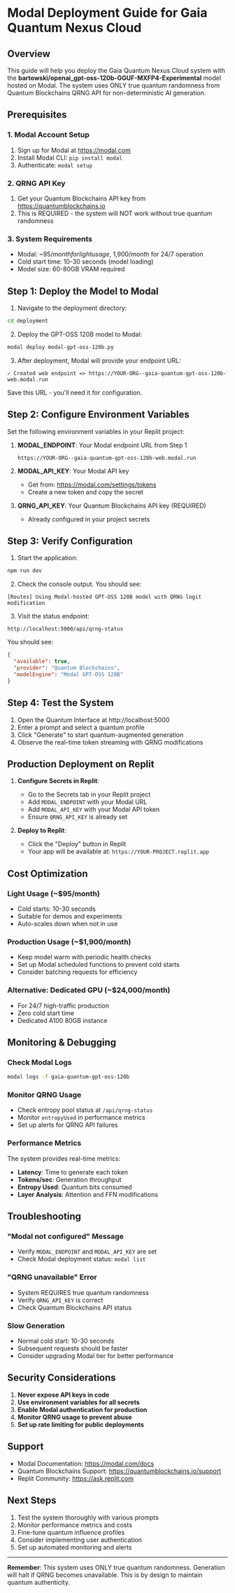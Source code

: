 # Modal Deployment Guide for Gaia Quantum Nexus Cloud

## Overview
This guide will help you deploy the Gaia Quantum Nexus Cloud system with the **bartowski/openai_gpt-oss-120b-GGUF-MXFP4-Experimental** model hosted on Modal. The system uses ONLY true quantum randomness from Quantum Blockchains QRNG API for non-deterministic AI generation.

## Prerequisites

### 1. Modal Account Setup
1. Sign up for Modal at https://modal.com
2. Install Modal CLI: `pip install modal`
3. Authenticate: `modal setup`

### 2. QRNG API Key
1. Get your Quantum Blockchains API key from https://quantumblockchains.io
2. This is REQUIRED - the system will NOT work without true quantum randomness

### 3. System Requirements
- Modal: ~$95/month for light usage, ~$1,900/month for 24/7 operation
- Cold start time: 10-30 seconds (model loading)
- Model size: 60-80GB VRAM required

## Step 1: Deploy the Model to Modal

1. Navigate to the deployment directory:
```bash
cd deployment
```

2. Deploy the GPT-OSS 120B model to Modal:
```bash
modal deploy modal-gpt-oss-120b.py
```

3. After deployment, Modal will provide your endpoint URL:
```
✓ Created web endpoint => https://YOUR-ORG--gaia-quantum-gpt-oss-120b-web.modal.run
```

Save this URL - you'll need it for configuration.

## Step 2: Configure Environment Variables

Set the following environment variables in your Replit project:

1. **MODAL_ENDPOINT**: Your Modal endpoint URL from Step 1
   ```
   https://YOUR-ORG--gaia-quantum-gpt-oss-120b-web.modal.run
   ```

2. **MODAL_API_KEY**: Your Modal API key
   - Get from: https://modal.com/settings/tokens
   - Create a new token and copy the secret

3. **QRNG_API_KEY**: Your Quantum Blockchains API key (REQUIRED)
   - Already configured in your project secrets

## Step 3: Verify Configuration

1. Start the application:
```bash
npm run dev
```

2. Check the console output. You should see:
```
[Routes] Using Modal-hosted GPT-OSS 120B model with QRNG logit modification
```

3. Visit the status endpoint:
```
http://localhost:5000/api/qrng-status
```

You should see:
```json
{
  "available": true,
  "provider": "Quantum Blockchains",
  "modelEngine": "Modal GPT-OSS 120B"
}
```

## Step 4: Test the System

1. Open the Quantum Interface at http://localhost:5000
2. Enter a prompt and select a quantum profile
3. Click "Generate" to start quantum-augmented generation
4. Observe the real-time token streaming with QRNG modifications

## Production Deployment on Replit

1. **Configure Secrets in Replit**:
   - Go to the Secrets tab in your Replit project
   - Add `MODAL_ENDPOINT` with your Modal URL
   - Add `MODAL_API_KEY` with your Modal API token
   - Ensure `QRNG_API_KEY` is already set

2. **Deploy to Replit**:
   - Click the "Deploy" button in Replit
   - Your app will be available at: `https://YOUR-PROJECT.replit.app`

## Cost Optimization

### Light Usage (~$95/month)
- Cold starts: 10-30 seconds
- Suitable for demos and experiments
- Auto-scales down when not in use

### Production Usage (~$1,900/month)
- Keep model warm with periodic health checks
- Set up Modal scheduled functions to prevent cold starts
- Consider batching requests for efficiency

### Alternative: Dedicated GPU (~$24,000/month)
- For 24/7 high-traffic production
- Zero cold start time
- Dedicated A100 80GB instance

## Monitoring & Debugging

### Check Modal Logs
```bash
modal logs -f gaia-quantum-gpt-oss-120b
```

### Monitor QRNG Usage
- Check entropy pool status at `/api/qrng-status`
- Monitor `entropyUsed` in performance metrics
- Set up alerts for QRNG API failures

### Performance Metrics
The system provides real-time metrics:
- **Latency**: Time to generate each token
- **Tokens/sec**: Generation throughput
- **Entropy Used**: Quantum bits consumed
- **Layer Analysis**: Attention and FFN modifications

## Troubleshooting

### "Modal not configured" Message
- Verify `MODAL_ENDPOINT` and `MODAL_API_KEY` are set
- Check Modal deployment status: `modal list`

### "QRNG unavailable" Error
- System REQUIRES true quantum randomness
- Verify `QRNG_API_KEY` is correct
- Check Quantum Blockchains API status

### Slow Generation
- Normal cold start: 10-30 seconds
- Subsequent requests should be faster
- Consider upgrading Modal tier for better performance

## Security Considerations

1. **Never expose API keys in code**
2. **Use environment variables for all secrets**
3. **Enable Modal authentication for production**
4. **Monitor QRNG usage to prevent abuse**
5. **Set up rate limiting for public deployments**

## Support

- Modal Documentation: https://modal.com/docs
- Quantum Blockchains Support: https://quantumblockchains.io/support
- Replit Community: https://ask.replit.com

## Next Steps

1. Test the system thoroughly with various prompts
2. Monitor performance metrics and costs
3. Fine-tune quantum influence profiles
4. Consider implementing user authentication
5. Set up automated monitoring and alerts

---

**Remember**: This system uses ONLY true quantum randomness. Generation will halt if QRNG becomes unavailable. This is by design to maintain quantum authenticity.